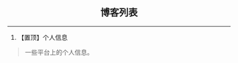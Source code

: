 <head>
    <title>主页▪jnw031的博客</title>
    <link rel="shortcut icon" href="./favicon.ico">
    <script src="https://cdn.mathjax.org/mathjax/latest/MathJax.js?config=TeX-AMS-MML_HTMLorMML" type="text/javascript"></script>
    <script type="text/x-mathjax-config">
        MathJax.Hub.Config({
            tex2jax: {
            skipTags: ['script', 'noscript', 'style', 'textarea', 'pre'],
            inlineMath: [['$','$']]
            }
        });
    </script>
</head>

## <center>博客列表</center>

---

1. 【置顶】个人信息

> 一些平台上的个人信息。

